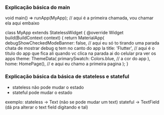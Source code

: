 ### Explicação básica do main

void main() => runApp(MyApp); // aqui é a primeira chamada, vou chamar ela aqui embaixo

class MyApp extends StatelessWidget {
  @override
  Widget build(BuildContext context) {
    return MaterialApp(
      debugShowCheckedModeBanner: false, // aqui eu só to tirando uma parada chata de mostrar debug q tem no canto do app la
      title: 'Flutter', // aqui é o titulo do app que fica ali quando vc clica na parada ai do celular pra ver os apps
      theme: ThemeData(
        primarySwatch: Colors.blue, // a cor do app
      ),
     home: HomePage(), // e aqui eu chamo a primeira pagina
    );
  }

### Explicação básica da básica de stateless e stateful

* stateless não pode mudar o estado
* stateful pode mudar o estado

exemplo:
    stateless -> Text (não se pode mudar um text)
    stateful -> TextField (dá pra alterar o text field digitando e tal)